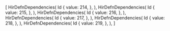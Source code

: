 [
    HirDefnDependencies(
        Id {
            value: 214,
        },
    ),
    HirDefnDependencies(
        Id {
            value: 215,
        },
    ),
    HirDefnDependencies(
        Id {
            value: 216,
        },
    ),
    HirDefnDependencies(
        Id {
            value: 217,
        },
    ),
    HirDefnDependencies(
        Id {
            value: 218,
        },
    ),
    HirDefnDependencies(
        Id {
            value: 219,
        },
    ),
]